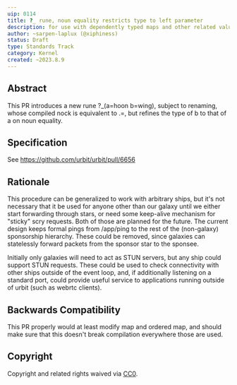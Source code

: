 ```yaml
---
uip: 0114
title: ?_ rune, noun equality restricts type to left parameter
description: for use with dependently typed maps and other related value-based type inference
author: ~sarpen-laplux (@xiphiness)
status: Draft
type: Standards Track
category: Kernel
created: ~2023.8.9
---
```


## Abstract

This PR introduces a new rune ?_(a=hoon b=wing), subject to renaming, whose compiled nock is equivalent to .=, but refines the type of b to that of a on noun equality.

## Specification

See https://github.com/urbit/urbit/pull/6656

## Rationale

This procedure can be generalized to work with arbitrary ships, but it's not necessary that it be used for anyone other than our galaxy until we either start forwarding through stars, or need some keep-alive mechanism for "sticky" scry requests. Both of those are planned for the future. The current design keeps formal pings from /app/ping to the rest of the (non-galaxy) sponsorship hierarchy. These could be removed, since galaxies can statelessly forward packets from the sponsor star to the sponsee.

Initially only galaxies will need to act as STUN servers, but any ship could support STUN requests. These could be used to check connectivity with other ships outside of the event loop, and, if additionally listening on a standard port, could provide useful service to applications running outside of urbit (such as webrtc clients).

## Backwards Compatibility

This PR properly would at least modify map and ordered map, and should make sure that this doesn't break compilation everywhere those are used.

## Copyright

Copyright and related rights waived via [CC0](../LICENSE.md).
